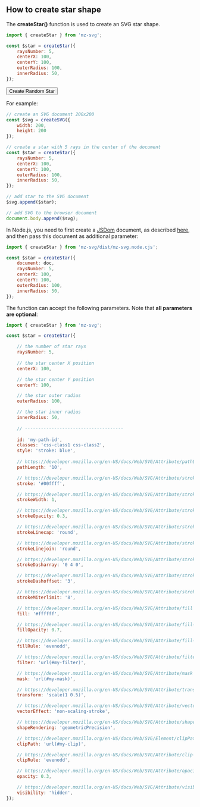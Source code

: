## How to create star shape

<div data-examples="star-examples"]></div>

The **createStar()** function is used to create an SVG star shape.

```js
import { createStar } from 'mz-svg';

const $star = createStar({
    raysNumber: 5,
    centerX: 100,
    centerY: 100,
    outerRadius: 100,
    innerRadius: 50,
});
```

<div class="my-12 flex flex-col items-center border-red"> 
    <div id="star-ph"></div>
    <div class="flex items-center">
        <button id="star-random-btn" type="button" class="group inline-flex items-center h-9 rounded-full text-sm font-semibold whitespace-nowrap px-3 focus:outline-none focus:ring-2 bg-sky-50 text-sky-600 hover:bg-sky-100 hover:text-sky-700 focus:ring-sky-600 mt-8 mx-2">Create Random Star</button>
    </div>
</div> 

For example:

```js
// create an SVG document 200x200
const $svg = createSVG({
    width: 200,
    height: 200
});

// create a star with 5 rays in the center of the document
const $star = createStar({
    raysNumber: 5,
    centerX: 100,
    centerY: 100,
    outerRadius: 100,
    innerRadius: 50,
});

// add star to the SVG document
$svg.append($star);

// add SVG to the browser document
document.body.append($svg);
```

In Node.js, you need to first create a [JSDom](https://github.com/jsdom/jsdom) document, as described [here](/pages/nodejs-usage.html), and then pass this document as additional parameter:

```js
import { createStar } from 'mz-svg/dist/mz-svg.node.cjs';

const $star = createStar({
    document: doc,
    raysNumber: 5,
    centerX: 100,
    centerY: 100,
    outerRadius: 100,
    innerRadius: 50,
});
```

The function can accept the following parameters. Note that **all parameters are optional**:

```js
import { createStar } from 'mz-svg';

const $star = createStar({

    // the number of star rays
    raysNumber: 5, 
    
    // the star center X position
    centerX: 100,

    // the star center Y position
    centerY: 100,

    // the star outer radius
    outerRadius: 100,

    // the star inner radius
    innerRadius: 50,
    
    // -------------------------------------
    
    id: 'my-path-id',
    classes: 'css-class1 css-class2',
    style: 'stroke: blue',
    
    // https://developer.mozilla.org/en-US/docs/Web/SVG/Attribute/pathLength
    pathLength: '10',

    // https://developer.mozilla.org/en-US/docs/Web/SVG/Attribute/stroke
    stroke: '#00ffff',

    // https://developer.mozilla.org/en-US/docs/Web/SVG/Attribute/stroke-width
    strokeWidth: 1,

    // https://developer.mozilla.org/en-US/docs/Web/SVG/Attribute/stroke-opacity
    strokeOpacity: 0.3,

    // https://developer.mozilla.org/en-US/docs/Web/SVG/Attribute/stroke-linecap
    strokeLinecap: 'round',

    // https://developer.mozilla.org/en-US/docs/Web/SVG/Attribute/stroke-linejoin
    strokeLinejoin: 'round',

    // https://developer.mozilla.org/en-US/docs/Web/SVG/Attribute/stroke-dasharray
    strokeDasharray: '0 4 0',

    // https://developer.mozilla.org/en-US/docs/Web/SVG/Attribute/stroke-dashoffset
    strokeDashoffset: '3',

    // https://developer.mozilla.org/en-US/docs/Web/SVG/Attribute/stroke-miterlimit
    strokeMiterlimit: '8',

    // https://developer.mozilla.org/en-US/docs/Web/SVG/Attribute/fill
    fill: '#ffffff',

    // https://developer.mozilla.org/en-US/docs/Web/SVG/Attribute/fill-opacity
    fillOpacity: 0.7,

    // https://developer.mozilla.org/en-US/docs/Web/SVG/Attribute/fill-rule
    fillRule: 'evenodd',

    // https://developer.mozilla.org/en-US/docs/Web/SVG/Attribute/filter
    filter: 'url(#my-filter)',

    // https://developer.mozilla.org/en-US/docs/Web/SVG/Attribute/mask
    mask: 'url(#my-mask)',

    // https://developer.mozilla.org/en-US/docs/Web/SVG/Attribute/transform
    transform: 'scale(1 0.5)',

    // https://developer.mozilla.org/en-US/docs/Web/SVG/Attribute/vector-effect
    vectorEffect: 'non-scaling-stroke',

    // https://developer.mozilla.org/en-US/docs/Web/SVG/Attribute/shape-rendering
    shapeRendering: 'geometricPrecision',

    // https://developer.mozilla.org/en-US/docs/Web/SVG/Element/clipPath
    clipPath: 'url(#my-clip)',

    // https://developer.mozilla.org/en-US/docs/Web/SVG/Attribute/clip-rule
    clipRule: 'evenodd',

    // https://developer.mozilla.org/en-US/docs/Web/SVG/Attribute/opacity
    opacity: 0.3,

    // https://developer.mozilla.org/en-US/docs/Web/SVG/Attribute/visibility
    visibility: 'hidden',
});
```

